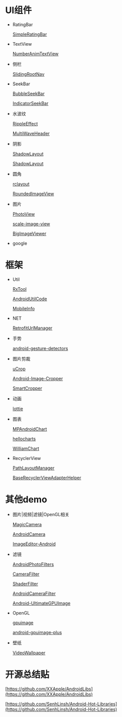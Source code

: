# UI组件

* RatingBar

	[SimpleRatingBar](https://github.com/ome450901/SimpleRatingBar)

* TextView

 	[NumberAnimTextView](https://github.com/qingyc/NumberAnimTextView)

* 侧栏

 	[SlidingRootNav](https://github.com/yarolegovich/SlidingRootNav)

* SeekBar

	[BubbleSeekBar](https://github.com/woxingxiao/BubbleSeekBar)
	
	[IndicatorSeekBar](https://github.com/warkiz/IndicatorSeekBar)

	
* 水波纹

	[RippleEffect](https://github.com/traex/RippleEffect)
	
	[MultiWaveHeader](https://github.com/scwang90/MultiWaveHeader)
  
* 阴影
 
	[ShadowLayout](https://github.com/Devlight/ShadowLayout)	
  
	[ShadowLayout](https://github.com/ytjojo/ShadowLayout)

* 圆角

	[rclayout](https://github.com/GcsSloop/rclayout)
	
	[RoundedImageView](https://github.com/vinc3m1/RoundedImageView)
	
* 图片

	[PhotoView](https://github.com/chrisbanes/PhotoView)

	[scale-image-view](https://github.com/davemorrissey/subsampling-scale-image-view) 	
	
 	[BigImageViewer](https://github.com/Piasy/BigImageViewer)


	

* google 


# 框架

* Util
 
 	[RxTool](https://github.com/vondear/RxTool)
 
 	[AndroidUtilCode](https://github.com/Blankj/AndroidUtilCode)
 	
 	[MobileInfo](https://github.com/guxiaonian/MobileInfo)

* NET

 	[RetrofitUrlManager](https://github.com/JessYanCoding/RetrofitUrlManager)

* 手势

 	[android-gesture-detectors](https://github.com/Almeros/android-gesture-detectors)
 
 
* 图片剪裁

	[uCrop](https://github.com/Yalantis/uCrop)
	
	[Android-Image-Cropper](https://github.com/ArthurHub/Android-Image-Cropper)
	
	[SmartCropper](https://github.com/pqpo/SmartCropper)

	
* 动画
	
	[lottie](https://github.com/airbnb/lottie-android)
	
* 图表

	[MPAndroidChart](https://github.com/PhilJay/MPAndroidChart)
	
	[hellocharts](https://github.com/lecho/hellocharts-android)
	
	[WilliamChart](https://github.com/diogobernardino/WilliamChart)
 
* RecyclerView
 	
 	[PathLayoutManager](https://github.com/wuyr/PathLayoutManager)
 
 	[BaseRecyclerViewAdapterHelper](https://github.com/CymChad/BaseRecyclerViewAdapterHelper)
  
# 其他demo

* 图片|视频|滤镜|OpenGL相关 

 	[MagicCamera](https://github.com/wuhaoyu1990/MagicCamera)

 	[AndroidCamera](https://github.com/aserbao/AndroidCamera)
 
 	[ImageEditor-Android](https://github.com/siwangqishiq/ImageEditor-Android)
 	
* 滤镜

 	[AndroidPhotoFilters](https://github.com/Zomato/AndroidPhotoFilters)
 	
 	[CameraFilter](https://github.com/nekocode/CameraFilter)
 	
 	[ShaderFilter](https://github.com/yulu/ShaderFilter)
 	
 	[AndroidCameraFilter](https://github.com/DingMouRen/AndroidCameraFilter)
 	
 	[Android-UltimateGPUImage](https://github.com/Windsander/Android-UltimateGPUImage)

* OpenGL

	[gpuimage](https://github.com/cats-oss/android-gpuimage) 
	
	[android-gpuimage-plus](https://github.com/wysaid/android-gpuimage-plus)

* 壁纸

 	[VideoWallpaper](https://github.com/DingMouRen/VideoWallpaper) 

    
# 开源总结贴

[https://github.com/XXApple/AndroidLibs](https://github.com/XXApple/AndroidLibs)  

[https://github.com/SenhLinsh/Android-Hot-Libraries](https://github.com/SenhLinsh/Android-Hot-Libraries)  
